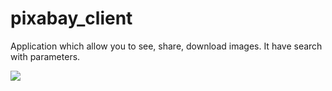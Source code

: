 # pixabay_client
Application which allow you to see, share, download images. It have search with parameters.

![](https://s2.gifyu.com/images/20201126_100849.gif)
